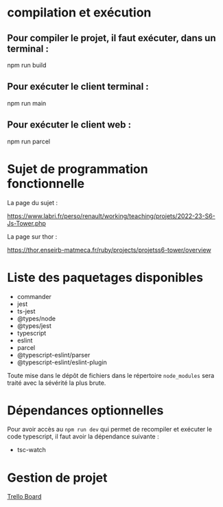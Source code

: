# compilation et exécution

## Pour compiler le projet, il faut exécuter, dans un terminal :

npm run build

## Pour exécuter le client terminal :

npm run main

## Pour exécuter le client web :

npm run parcel

# Sujet de programmation fonctionnelle

La page du sujet :

https://www.labri.fr/perso/renault/working/teaching/projets/2022-23-S6-Js-Tower.php

La page sur thor :

https://thor.enseirb-matmeca.fr/ruby/projects/projetss6-tower/overview

# Liste des paquetages disponibles

* commander
* jest
* ts-jest
* @types/node
* @types/jest
* typescript
* eslint
* parcel
* @typescript-eslint/parser
* @typescript-eslint/eslint-plugin

Toute mise dans le dépôt de fichiers dans le répertoire `node_modules`
sera traité avec la sévérité la plus brute.

# Dépendances optionnelles
Pour avoir accès au `npm run dev` qui permet de recompiler et exécuter le code typescript, il faut avoir la dépendance suivante :
* tsc-watch

# Gestion de projet
[Trello Board](https://trello.com/invite/b/nqGVmB41/ATTIbc89312d138276cef06e301cb6769b3b2216B4C0/projet-towerdefense)
